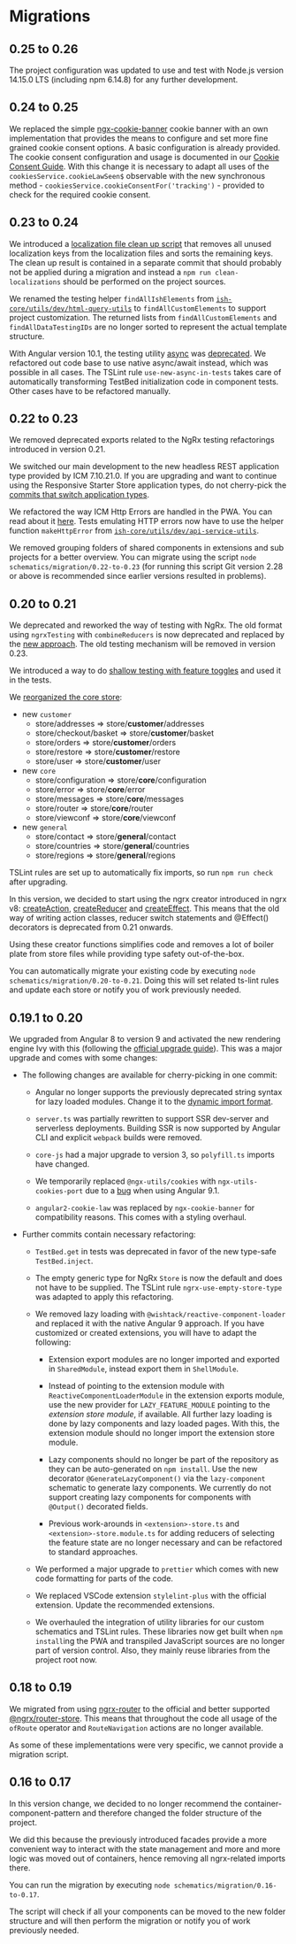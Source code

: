 <!--
kb_guide
kb_pwa
kb_everyone
kb_sync_latest_only
-->

# Migrations

## 0.25 to 0.26

The project configuration was updated to use and test with Node.js version 14.15.0 LTS (including npm 6.14.8) for any further development.

## 0.24 to 0.25

We replaced the simple [ngx-cookie-banner](https://github.com/exportarts/ngx-cookie-banner) cookie banner with an own implementation that provides the means to configure and set more fine grained cookie consent options.
A basic configuration is already provided.
The cookie consent configuration and usage is documented in our [Cookie Consent Guide](./cookie-consent.md).
With this change it is necessary to adapt all uses of the `cookiesService.cookieLawSeen$` observable with the new synchronous method - `cookiesService.cookieConsentFor('tracking')` - provided to check for the required cookie consent.

## 0.23 to 0.24

We introduced a [localization file clean up script](../concepts/localization.md#localization-file-clean-up-process) that removes all unused localization keys from the localization files and sorts the remaining keys.
The clean up result is contained in a separate commit that should probably not be applied during a migration and instead a `npm run clean-localizations` should be performed on the project sources.

We renamed the testing helper `findAllIshElements` from [`ish-core/utils/dev/html-query-utils`](../../src/app/core/utils/dev/html-query-utils.ts) to `findAllCustomElements` to support project customization.
The returned lists from `findAllCustomElements` and `findAllDataTestingIDs` are no longer sorted to represent the actual template structure.

With Angular version 10.1, the testing utility [async](https://angular.io/api/core/testing/async) was [deprecated](https://github.com/angular/angular/commit/8f074296c2ffb20521e2ad1bbbb3dc8f2194cae6).
We refactored out code base to use native async/await instead, which was possible in all cases.
The TSLint rule `use-new-async-in-tests` takes care of automatically transforming TestBed initialization code in component tests.
Other cases have to be refactored manually.

## 0.22 to 0.23

We removed deprecated exports related to the NgRx testing refactorings introduced in version 0.21.

We switched our main development to the new headless REST application type provided by ICM 7.10.21.0.
If you are upgrading and want to continue using the Responsive Starter Store application types, do not cherry-pick the [commits that switch application types](https://github.com/intershop/intershop-pwa/compare/a63d2a2fc1ffdb404e6b1fe8ffb79310fa2ef60f...741454c8c839dd001a3943236172d75ffd05541d).

We refactored the way ICM Http Errors are handled in the PWA.
You can read about it [here](./icm-http-error-mapping.md).
Tests emulating HTTP errors now have to use the helper function `makeHttpError` from [`ish-core/utils/dev/api-service-utils`](../../src/app/core/utils/dev/api-service-utils.ts).

We removed grouping folders of shared components in extensions and sub projects for a better overview.
You can migrate using the script `node schematics/migration/0.22-to-0.23` (for running this script Git version 2.28 or above is recommended since earlier versions resulted in problems).

## 0.20 to 0.21

We deprecated and reworked the way of testing with NgRx.
The old format using `ngrxTesting` with `combineReducers` is now deprecated and replaced by the [new approach](./state-management.md#testing-ngrx-artifacts).
The old testing mechanism will be removed in version 0.23.

We introduced a way to do [shallow testing with feature toggles](../concepts/configuration.md#unit-testing-with-feature-toggles) and used it in the tests.

We [reorganized the core store](../concepts/state-management.md#core-store-structure):

- new `customer`
  - store/addresses => store/**customer**/addresses
  - store/checkout/basket => store/**customer**/basket
  - store/orders => store/**customer**/orders
  - store/restore => store/**customer**/restore
  - store/user => store/**customer**/user
- new `core`
  - store/configuration => store/**core**/configuration
  - store/error => store/**core**/error
  - store/messages => store/**core**/messages
  - store/router => store/**core**/router
  - store/viewconf => store/**core**/viewconf
- new `general`
  - store/contact => store/**general**/contact
  - store/countries => store/**general**/countries
  - store/regions => store/**general**/regions

TSLint rules are set up to automatically fix imports, so run `npm run check` after upgrading.

In this version, we decided to start using the ngrx creator introduced in ngrx v8: [createAction](https://ngrx.io/api/store/createAction), [createReducer](https://ngrx.io/api/store/createReducer) and [createEffect](https://ngrx.io/api/effects/createEffect).
This means that the old way of writing action classes, reducer switch statements and @Effect() decorators is deprecated from 0.21 onwards.

Using these creator functions simplifies code and removes a lot of boiler plate from store files while providing type safety out-of-the-box.

You can automatically migrate your existing code by executing `node schematics/migration/0.20-to-0.21`.
Doing this will set related ts-lint rules and update each store or notify you of work previously needed.

## 0.19.1 to 0.20

We upgraded from Angular 8 to version 9 and activated the new rendering engine Ivy with this (following the [official upgrade guide](https://update.angular.io/#8.0:9.0l3)).
This was a major upgrade and comes with some changes:

- The following changes are available for cherry-picking in one commit:

  - Angular no longer supports the previously deprecated string syntax for lazy loaded modules. Change it to the [dynamic import format](https://angular.io/guide/deprecations#loadchildren-string-syntax).

  - `server.ts` was partially rewritten to support SSR dev-server and serverless deployments. Building SSR is now supported by Angular CLI and explicit `webpack` builds were removed.

  - `core-js` had a major upgrade to version 3, so `polyfill.ts` imports have changed.

  - We temporarily replaced `@ngx-utils/cookies` with `ngx-utils-cookies-port` due to a [bug](https://github.com/ngx-utils/cookies/issues/20) when using Angular 9.1.

  - `angular2-cookie-law` was replaced by `ngx-cookie-banner` for compatibility reasons. This comes with a styling overhaul.

- Further commits contain necessary refactoring:

  - `TestBed.get` in tests was deprecated in favor of the new type-safe `TestBed.inject`.

  - The empty generic type for NgRx `Store` is now the default and does not have to be supplied. The TSLint rule `ngrx-use-empty-store-type` was adapted to apply this refactoring.

  - We removed lazy loading with `@wishtack/reactive-component-loader` and replaced it with the native Angular 9 approach. If you have customized or created extensions, you will have to adapt the following:

    - Extension export modules are no longer imported and exported in `SharedModule`, instead export them in `ShellModule`.

    - Instead of pointing to the extension module with `ReactiveComponentLoaderModule` in the extension exports module, use the new provider for `LAZY_FEATURE_MODULE` pointing to the _extension store module_, if available. All further lazy loading is done by lazy components and lazy loaded pages. With this, the extension module should no longer import the extension store module.

    - Lazy components should no longer be part of the repository as they can be auto-generated on `npm install`. Use the new decorator `@GenerateLazyComponent()` via the `lazy-component` schematic to generate lazy components. We currently do not support creating lazy components for components with `@Output()` decorated fields.

    - Previous work-arounds in `<extension>-store.ts` and `<extension>-store.module.ts` for adding reducers of selecting the feature state are no longer necessary and can be refactored to standard approaches.

  - We performed a major upgrade to `prettier` which comes with new code formatting for parts of the code.

  - We replaced VSCode extension `stylelint-plus` with the official extension. Update the recommended extensions.

  - We overhauled the integration of utility libraries for our custom schematics and TSLint rules. These libraries now get built when `npm install`ing the PWA and transpiled JavaScript sources are no longer part of version control. Also, they mainly reuse libraries from the project root now.

## 0.18 to 0.19

We migrated from using [ngrx-router](https://github.com/amcdnl/ngrx-router) to the official and better supported [@ngrx/router-store](https://ngrx.io/guide/router-store).
This means that throughout the code all usage of the `ofRoute` operator and `RouteNavigation` actions are no longer available.

As some of these implementations were very specific, we cannot provide a migration script.

## 0.16 to 0.17

In this version change, we decided to no longer recommend the container-component-pattern and therefore changed the folder structure of the project.

We did this because the previously introduced facades provide a more convenient way to interact with the state management and more and more logic was moved out of containers, hence removing all ngrx-related imports there.

You can run the migration by executing `node schematics/migration/0.16-to-0.17`.

The script will check if all your components can be moved to the new folder structure and will then perform the migration or notify you of work previously needed.
